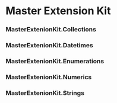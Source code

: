 # Master Extension Kit
### MasterExtenionKit.Collections
### MasterExtenionKit.Datetimes
### MasterExtenionKit.Enumerations
### MasterExtenionKit.Numerics
### MasterExtenionKit.Strings